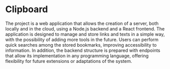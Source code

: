 # Clipboard
The project is a web application that allows the creation of a server, both locally and in the cloud, using a Node.js backend and a React frontend. The application is designed to manage and store links and texts in a simple way, with the possibility of adding more tools in the future. Users can perform quick searches among the stored bookmarks, improving accessibility to information. In addition, the backend structure is prepared with endpoints that allow its implementation in any programming language, offering flexibility for future extensions or adaptations of the system.
